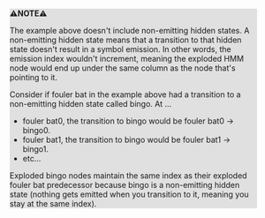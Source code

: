 <div style="margin:2em; background-color: #e0e0e0;">

<strong>⚠️NOTE️️️⚠️</strong>

The example above doesn't include non-emitting hidden states. A non-emitting hidden state means that a transition to that hidden state doesn't result in a symbol emission. In other words, the emission index wouldn't increment, meaning the exploded HMM node would end up under the same column as the node that's pointing to it.

Consider if fouler bat in the example above had a transition to a non-emitting hidden state called bingo. At ...

 * fouler bat0, the transition to bingo would be fouler bat0 → bingo0.
 * fouler bat1, the transition to bingo would be fouler bat1 → bingo1.
 * etc...

Exploded bingo nodes maintain the same index as their exploded fouler bat predecessor because bingo is a non-emitting hidden state (nothing gets emitted when you transition to it, meaning you stay at the same index).
</div>

